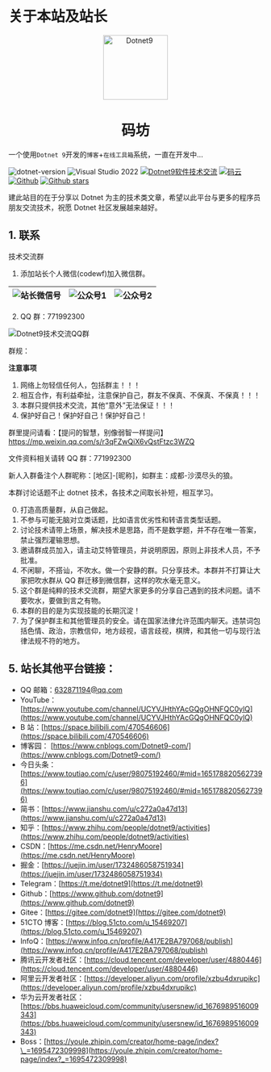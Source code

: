# 关于本站及站长

<p align="center">
  <a href="https://codewf.com">
    <img src="https://img1.dotnet9.com/site/favicon/logo.png" width="128" alt="Dotnet9">
  </a>
</p>
<h1 align="center">码坊</h1>

一个使用`Dotnet 9`开发的`博客`+`在线工具箱`系统，一直在开发中...

![dotnet-version](https://img.shields.io/badge/.NET%209.0-blue) ![Visual Studio 2022](https://img.shields.io/badge/Visual%20Studio%20-2022-blueviolet) <a target="_blank" href="https://qm.qq.com/cgi-bin/qm/qr?k=iL6egdGSGCMPezcUyzMPEcs9qsllgwr-&jump_from=webapi"><img border="0" src="https://pub.idqqimg.com/wpa/images/group.png" alt="Dotnet9软件技术交流" title="Dotnet9软件技术交流"></a> [![码云](https://img.shields.io/badge/Gitee-%E7%A0%81%E4%BA%91-orange)](https://gitee.com/dotnet9/CodeWF) [![Github](https://img.shields.io/badge/%20-github-%2324292e)](https://github.com/dotnet9/CodeWF) [![Github stars](https://img.shields.io/github/stars/dotnet9/CodeWF)](https://github.com/dotnet9/CodeWF)

建此站目的在于分享以 Dotnet 为主的技术类文章，希望以此平台与更多的程序员朋友交流技术，祝愿 Dotnet 社区发展越来越好。

## 1. 联系

技术交流群

1. 添加站长个人微信(codewf)加入微信群。

| ![站长微信号](https://img1.dotnet9.com/site/favicon/wechatowner.jpg) | ![公众号1](https://img1.dotnet9.com/site/favicon/wechatpublic.jpg) | ![公众号2](https://img1.dotnet9.com/site/favicon/wechatpublic1.jpg) |
| -------------------------------------------------------------------- | ------------------------------------------------------------------ | ------------------------------------------------------------------- |

2. QQ 群：771992300

![Dotnet9技术交流QQ群](https://img1.dotnet9.com/site/favicon/qqgoup1.png)

群规：

**注意事项**

1. 网络上勿轻信任何人，包括群主！！！
2. 相互合作，有利益牵扯，注意保护自己，群友不保真、不保真、不保真！！！
3. 本群只提供技术交流，其他“意外”无法保证！！！
4. 保护好自己！保护好自己！保护好自己！

群里提问请看：【提问的智慧，别像弱智一样提问】https://mp.weixin.qq.com/s/r3qFZwQiX6vQstFtzc3WZQ

文件资料相关请转 QQ 群：771992300

新人入群备注个人群昵称：[地区]-[昵称]，如群主：成都-沙漠尽头的狼。

本群讨论话题不止 dotnet 技术，各技术之间取长补短，相互学习。

0. 打造高质量群，从自己做起。
1. 不参与可能无脑对立类话题，比如语言优劣性和转语言类型话题。
2. 讨论技术请带上场景，解决技术是思路，而不是数学题，并不存在唯一答案，禁止强烈灌输思想。
3. 邀请群成员加入，请主动艾特管理员，并说明原因，原则上非技术人员，不予批准。
4. 不闲聊，不搭讪，不吹水。做一个安静的群。只分享技术。本群并不打算让大家把吹水群从 QQ 群迁移到微信群，这样的吹水毫无意义。
5. 这个群是纯粹的技术交流群，期望大家更多的分享自己遇到的技术问题。请不要吹水，要做到言之有物。
6. 本群的目的是为实现技能的长期沉淀！
7. 为了保护群主和其他管理员的安全。请在国家法律允许范围内聊天。违禁词包括色情、政治，宗教信仰，地方歧视，语言歧视，棋牌，和其他一切与现行法律法规不符的地方。

## 5. 站长其他平台链接：

- QQ 邮箱：[632871194@qq.com](https://mail.qq.com/cgi-bin/qm_share?t=qm_mailme&email=632871194@qq.com)
- YouTube：[https://www.youtube.com/channel/UCYVJHthYAcGQgOHNFQC0ylQ](https://www.youtube.com/channel/UCYVJHthYAcGQgOHNFQC0ylQ)
- B 站：[https://space.bilibili.com/470546606](https://space.bilibili.com/470546606)
- 博客园： [https://www.cnblogs.com/Dotnet9-com/](https://www.cnblogs.com/Dotnet9-com/)
- 今日头条： [https://www.toutiao.com/c/user/98075192460/#mid=1651788205627396](https://www.toutiao.com/c/user/98075192460/#mid=1651788205627396)
- 简书：[https://www.jianshu.com/u/c272a0a47d13](https://www.jianshu.com/u/c272a0a47d13)
- 知乎：[https://www.zhihu.com/people/dotnet9/activities](https://www.zhihu.com/people/dotnet9/activities)
- CSDN：[https://me.csdn.net/HenryMoore](https://me.csdn.net/HenryMoore)
- 掘金：[https://juejin.im/user/1732486058751934](https://juejin.im/user/1732486058751934)
- Telegram：[https://t.me/dotnet9](https://t.me/dotnet9)
- Github：[https://www.github.com/dotnet9](https://www.github.com/dotnet9)
- Gitee：[https://gitee.com/dotnet9](https://gitee.com/dotnet9)
- 51CTO 博客：[https://blog.51cto.com/u_15469207](https://blog.51cto.com/u_15469207)
- InfoQ：[https://www.infoq.cn/profile/A417E2BA797068/publish](https://www.infoq.cn/profile/A417E2BA797068/publish)
- 腾讯云开发者社区：[https://cloud.tencent.com/developer/user/4880446](https://cloud.tencent.com/developer/user/4880446)
- 阿里云开发者社区：[https://developer.aliyun.com/profile/xzbu4dxrupikc](https://developer.aliyun.com/profile/xzbu4dxrupikc)
- 华为云开发者社区：[https://bbs.huaweicloud.com/community/usersnew/id_1676989516009343](https://bbs.huaweicloud.com/community/usersnew/id_1676989516009343)
- Boss：[https://youle.zhipin.com/creator/home-page/index?\_=1695472309998](https://youle.zhipin.com/creator/home-page/index?_=1695472309998)
